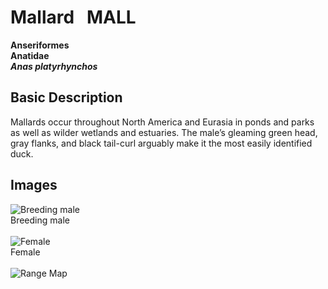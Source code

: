 # Mallard &nbsp; MALL
**Anseriformes**<br>
**Anatidae**<br>
***Anas platyrhynchos***

## Basic Description
Mallards occur throughout North America and Eurasia in ponds and parks as well as wilder wetlands and estuaries. The male’s gleaming green head, gray flanks, and black tail-curl arguably make it the most easily identified duck.

## Images
![Breeding male](https://www.allaboutbirds.org/guide/assets/photo/308743051-480px.jpg)<br>
Breeding male <br><br>
![Female](https://www.allaboutbirds.org/guide/assets/photo/300190601-480px.jpg)<br>
Female <br><br>
![Range Map](https://www.allaboutbirds.org/guide/assets/photo/169626481-1280px.jpg)<br>
